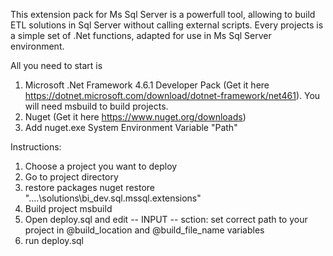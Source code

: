 This extension pack for Ms Sql Server is a powerfull tool, allowing to build ETL solutions in Sql Server without calling external scripts. 
Every projects is a simple set of .Net functions, adapted for use in Ms Sql Server environment.

All you need to start is 
1. Microsoft .Net Framework 4.6.1 Developer Pack (Get it here https://dotnet.microsoft.com/download/dotnet-framework/net461). You will need msbuild to build projects.
2. Nuget (Get it here https://www.nuget.org/downloads)
3. Add nuget.exe System Environment Variable "Path"

Instructions:
1. Choose a project you want to deploy
2. Go to project directory
3. restore packages nuget restore "..\..\solutions\bi_dev.sql.mssql.extensions"
4. Build project msbuild
5. Open deploy.sql and edit -- INPUT -- sction: set correct path to your project in @build_location and @build_file_name variables
6. run deploy.sql


